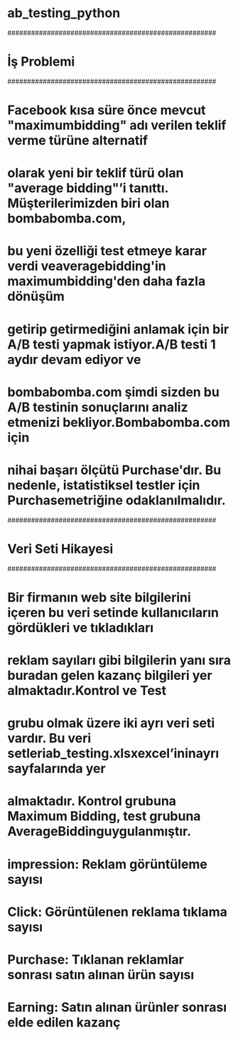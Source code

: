 # ab_testing_python
#####################################################
# İş Problemi
#####################################################

# Facebook kısa süre önce mevcut "maximumbidding" adı verilen teklif verme türüne alternatif
# olarak yeni bir teklif türü olan "average bidding"’i tanıttı. Müşterilerimizden biri olan bombabomba.com,
# bu yeni özelliği test etmeye karar verdi veaveragebidding'in maximumbidding'den daha fazla dönüşüm
# getirip getirmediğini anlamak için bir A/B testi yapmak istiyor.A/B testi 1 aydır devam ediyor ve
# bombabomba.com şimdi sizden bu A/B testinin sonuçlarını analiz etmenizi bekliyor.Bombabomba.com için
# nihai başarı ölçütü Purchase'dır. Bu nedenle, istatistiksel testler için Purchasemetriğine odaklanılmalıdır.




#####################################################
# Veri Seti Hikayesi
#####################################################

# Bir firmanın web site bilgilerini içeren bu veri setinde kullanıcıların gördükleri ve tıkladıkları
# reklam sayıları gibi bilgilerin yanı sıra buradan gelen kazanç bilgileri yer almaktadır.Kontrol ve Test
# grubu olmak üzere iki ayrı veri seti vardır. Bu veri setleriab_testing.xlsxexcel’ininayrı sayfalarında yer
# almaktadır. Kontrol grubuna Maximum Bidding, test grubuna AverageBiddinguygulanmıştır.

# impression: Reklam görüntüleme sayısı
# Click: Görüntülenen reklama tıklama sayısı
# Purchase: Tıklanan reklamlar sonrası satın alınan ürün sayısı
# Earning: Satın alınan ürünler sonrası elde edilen kazanç



